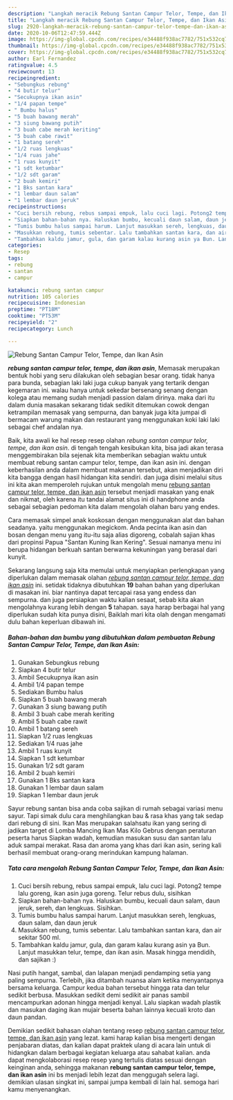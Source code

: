 ```yaml
---
description: "Langkah meracik Rebung Santan Campur Telor, Tempe, dan Ikan Asin Lezat"
title: "Langkah meracik Rebung Santan Campur Telor, Tempe, dan Ikan Asin Lezat"
slug: 2920-langkah-meracik-rebung-santan-campur-telor-tempe-dan-ikan-asin-lezat
date: 2020-10-06T12:47:59.444Z
image: https://img-global.cpcdn.com/recipes/e34488f938ac7782/751x532cq70/rebung-santan-campur-telor-tempe-dan-ikan-asin-foto-resep-utama.jpg
thumbnail: https://img-global.cpcdn.com/recipes/e34488f938ac7782/751x532cq70/rebung-santan-campur-telor-tempe-dan-ikan-asin-foto-resep-utama.jpg
cover: https://img-global.cpcdn.com/recipes/e34488f938ac7782/751x532cq70/rebung-santan-campur-telor-tempe-dan-ikan-asin-foto-resep-utama.jpg
author: Earl Fernandez
ratingvalue: 4.5
reviewcount: 13
recipeingredient:
- "Sebungkus rebung"
- "4 butir telur"
- "Secukupnya ikan asin"
- "1/4 papan tempe"
- " Bumbu halus"
- "5 buah bawang merah"
- "3 siung bawang putih"
- "3 buah cabe merah keriting"
- "5 buah cabe rawit"
- "1 batang sereh"
- "1/2 ruas lengkuas"
- "1/4 ruas jahe"
- "1 ruas kunyit"
- "1 sdt ketumbar"
- "1/2 sdt garam"
- "2 buah kemiri"
- "1 Bks santan kara"
- "1 lembar daun salam"
- "1 lembar daun jeruk"
recipeinstructions:
- "Cuci bersih rebung, rebus sampai empuk, lalu cuci lagi. Potong2 tempe lalu goreng, ikan asin juga goreng. Telur rebus dulu, sisihkan"
- "Siapkan bahan-bahan nya. Haluskan bumbu, kecuali daun salam, daun jeruk, sereh, dan lengkuas. Sisihkan."
- "Tumis bumbu halus sampai harum. Lanjut masukkan sereh, lengkuas, daun salam, dan daun jeruk"
- "Masukkan rebung, tumis sebentar. Lalu tambahkan santan kara, dan air sekitar 500 ml."
- "Tambahkan kaldu jamur, gula, dan garam kalau kurang asin ya Bun. Lanjut masukkan telur, tempe, dan ikan asin. Masak hingga mendidih, dan sajikan :)"
categories:
- Resep
tags:
- rebung
- santan
- campur

katakunci: rebung santan campur 
nutrition: 105 calories
recipecuisine: Indonesian
preptime: "PT18M"
cooktime: "PT53M"
recipeyield: "2"
recipecategory: Lunch

---
```



![Rebung Santan Campur Telor, Tempe, dan Ikan Asin](https://img-global.cpcdn.com/recipes/e34488f938ac7782/751x532cq70/rebung-santan-campur-telor-tempe-dan-ikan-asin-foto-resep-utama.jpg)

<b><i>rebung santan campur telor, tempe, dan ikan asin</i></b>, Memasak merupakan bentuk hobi yang seru dilakukan oleh sebagian besar orang. tidak hanya para bunda, sebagian laki laki juga cukup banyak yang tertarik dengan kegemaran ini. walau hanya untuk sekedar bersenang senang dengan kolega atau memang sudah menjadi passion dalam dirinya. maka dari itu dalam dunia masakan sekarang tidak sedikit ditemukan cowok dengan ketrampilan memasak yang sempurna, dan banyak juga kita jumpai di bermacam warung makan dan restaurant yang menggunakan koki laki laki sebagai chef andalan nya.

Baik, kita awali ke hal resep resep olahan <i>rebung santan campur telor, tempe, dan ikan asin</i>. di tengah tengah kesibukan kita, bisa jadi akan terasa menggembirakan bila sejenak kita memberikan sebagian waktu untuk membuat rebung santan campur telor, tempe, dan ikan asin ini. dengan keberhasilan anda dalam membuat makanan tersebut, akan menjadikan diri kita bangga dengan hasil hidangan kita sendiri. dan juga disini melalui situs ini kita akan memperoleh rujukan untuk mengolah menu <u>rebung santan campur telor, tempe, dan ikan asin</u> tersebut menjadi masakan yang enak dan nikmat, oleh karena itu tandai alamat situs ini di handphone anda sebagai sebagian pedoman kita dalam mengolah olahan baru yang endes.

Cara memasak simpel anak koskosan dengan menggunakan alat dan bahan seadanya. yaitu menggunakan megickom. Anda pecinta ikan asin dan bosan dengan menu yang itu-itu saja alias digoreng, cobalah sajian khas dari propinsi Papua &#34;Santan Kuning Ikan Kering&#34;. Sesuai namanya menu ini berupa hidangan berkuah santan berwarna kekuningan yang berasal dari kunyit.


Sekarang langsung saja kita memulai untuk menyiapkan perlengkapan yang diperlukan dalam memasak olahan <u><i>rebung santan campur telor, tempe, dan ikan asin</i></u> ini. setidak tidaknya dibutuhkan <b>19</b> bahan bahan yang diperlukan di masakan ini. biar nantinya dapat tercapai rasa yang endess dan sempurna. dan juga persiapkan waktu kalian sesaat, sebab kita akan mengolahnya kurang lebih dengan <b>5</b> tahapan. saya harap berbagai hal yang diperlukan sudah kita punya disini, Baiklah mari kita olah dengan mengamati dulu bahan keperluan dibawah ini.

<!--inarticleads1-->

##### Bahan-bahan dan bumbu yang dibutuhkan dalam pembuatan Rebung Santan Campur Telor, Tempe, dan Ikan Asin:

1. Gunakan Sebungkus rebung
1. Siapkan 4 butir telur
1. Ambil Secukupnya ikan asin
1. Ambil 1/4 papan tempe
1. Sediakan  Bumbu halus
1. Siapkan 5 buah bawang merah
1. Gunakan 3 siung bawang putih
1. Ambil 3 buah cabe merah keriting
1. Ambil 5 buah cabe rawit
1. Ambil 1 batang sereh
1. Siapkan 1/2 ruas lengkuas
1. Sediakan 1/4 ruas jahe
1. Ambil 1 ruas kunyit
1. Siapkan 1 sdt ketumbar
1. Gunakan 1/2 sdt garam
1. Ambil 2 buah kemiri
1. Gunakan 1 Bks santan kara
1. Gunakan 1 lembar daun salam
1. Siapkan 1 lembar daun jeruk


Sayur rebung santan bisa anda coba sajikan di rumah sebagai variasi menu sayur. Tapi simak dulu cara menghilangkan bau &amp; rasa khas yang tak sedap dari rebung di sini. Ikan Mas merupakan salahsatu ikan yang sering di jadikan target di Lomba Mancing Ikan Mas Kilo Gebrus dengan peraturan peserta harus Siapkan wadah, kemudian masukan susu dan santan lalu aduk sampai merakat. Rasa dan aroma yang khas dari ikan asin, sering kali berhasil membuat orang-orang merindukan kampung halaman. 

<!--inarticleads2-->

##### Tata cara mengolah Rebung Santan Campur Telor, Tempe, dan Ikan Asin:

1. Cuci bersih rebung, rebus sampai empuk, lalu cuci lagi. Potong2 tempe lalu goreng, ikan asin juga goreng. Telur rebus dulu, sisihkan
1. Siapkan bahan-bahan nya. Haluskan bumbu, kecuali daun salam, daun jeruk, sereh, dan lengkuas. Sisihkan.
1. Tumis bumbu halus sampai harum. Lanjut masukkan sereh, lengkuas, daun salam, dan daun jeruk
1. Masukkan rebung, tumis sebentar. Lalu tambahkan santan kara, dan air sekitar 500 ml.
1. Tambahkan kaldu jamur, gula, dan garam kalau kurang asin ya Bun. Lanjut masukkan telur, tempe, dan ikan asin. Masak hingga mendidih, dan sajikan :)


Nasi putih hangat, sambal, dan lalapan menjadi pendamping setia yang paling sempurna. Terlebih, jika ditambah nuansa alam ketika menyantapnya bersama keluarga. Campur kedua bahan tersebut hingga rata dan telur sedikit berbusa. Masukkan sedikit demi sedikit air panas sambil mencampurkan adonan hingga menjadi kenyal. Lalu siapkan wadah plastik dan masukan daging ikan mujair beserta bahan lainnya kecuali kroto dan daun pandan. 

Demikian sedikit bahasan olahan tentang resep <u>rebung santan campur telor, tempe, dan ikan asin</u> yang lezat. kami harap kalian bisa mengerti dengan penjabaran diatas, dan kalian dapat praktek ulang di acara lain untuk di hidangkan dalam berbagai kegiatan keluarga atau sahabat kalian. anda dapat mengkolaborasi resep resep yang tertulis diatas sesuai dengan keinginan anda, sehingga makanan <b>rebung santan campur telor, tempe, dan ikan asin</b> ini bs menjadi lebih lezat dan menggugah selera lagi. demikian ulasan singkat ini, sampai jumpa kembali di lain hal. semoga hari kamu menyenangkan.

